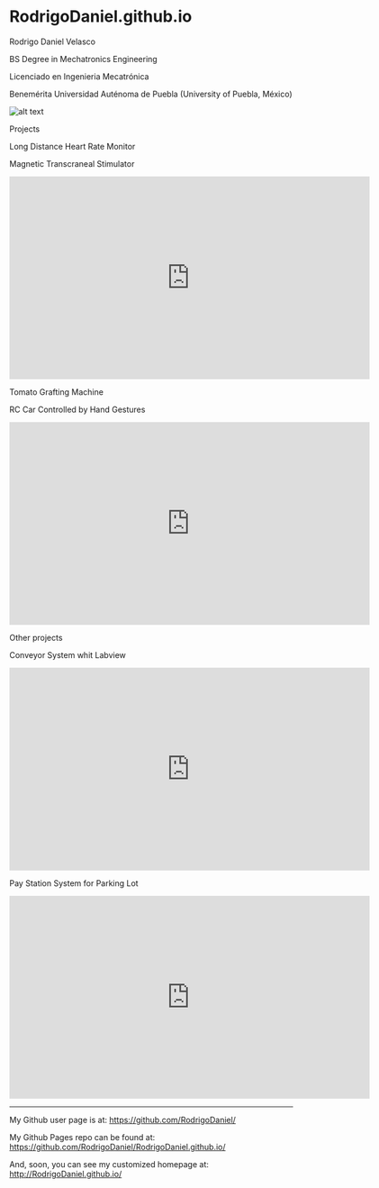 RodrigoDaniel.github.io
=======================

Rodrigo Daniel Velasco

BS Degree in Mechatronics Engineering 

Licenciado en Ingenieria Mecatrónica

Benemérita Universidad Auténoma de Puebla (University of Puebla, México)

![alt text](http://i.imgur.com/2i35DTo.jpg)

Projects

Long Distance Heart Rate Monitor

Magnetic Transcraneal Stimulator

<iframe width="640" height="360" src="https://www.youtube.com/embed/sRd3RhHPLTs" frameborder="0" allowfullscreen></iframe>

Tomato Grafting Machine

RC Car Controlled by Hand Gestures

<iframe width="640" height="360" src="https://www.youtube.com/embed/QkxsVIQm3_k" frameborder="0" allowfullscreen></iframe>


Other projects

Conveyor System whit Labview

<iframe width="640" height="360" src="https://www.youtube.com/embed/R5oa-1kOnPU" frameborder="0" allowfullscreen></iframe>

Pay Station System for Parking Lot

<iframe width="640" height="360" src="https://www.youtube.com/embed/oihFPX2vUIE" frameborder="0" allowfullscreen></iframe>


_____________________________________________________________
My Github user page is at: 
https://github.com/RodrigoDaniel/

My Github Pages repo can be found at:  
https://github.com/RodrigoDaniel/RodrigoDaniel.github.io/

And, soon, you can see my customized homepage at:
http://RodrigoDaniel.github.io/
